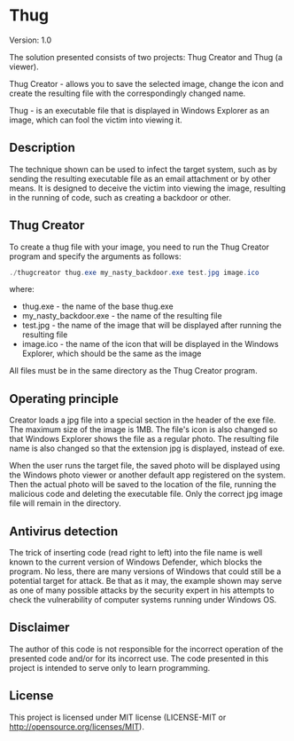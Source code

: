 # Thug

Version: 1.0

The solution presented consists of two projects: Thug Creator and Thug (a viewer).

Thug Creator - allows you to save the selected image, change the icon and create the 
resulting file with the correspondingly changed name.

Thug - is an executable file that is displayed in Windows Explorer as an image, which can fool 
the victim into viewing it.

## Description

The technique shown can be used to infect the target system, such as by sending the resulting 
executable file as an email attachment or by other means. 
It is designed to deceive the victim into viewing the image, resulting in the running of code, 
such as creating a backdoor or other.

## Thug Creator

To create a thug file with your image, you need to run the Thug Creator program and specify the arguments as follows:

```powershell
./thugcreator thug.exe my_nasty_backdoor.exe test.jpg image.ico
```

where:

- thug.exe - the name of the base thug.exe
- my_nasty_backdoor.exe - the name of the resulting file
- test.jpg - the name of the image that will be displayed after running the resulting file
- image.ico - the name of the icon that will be displayed in the Windows Explorer, which should be the same as the image

All files must be in the same directory as the Thug Creator program.

## Operating principle

Creator loads a jpg file into a special section in the header of the exe file. 
The maximum size of the image is 1MB. The file's icon is also changed so that Windows Explorer shows 
the file as a regular photo. 
The resulting file name is also changed so that the extension jpg is displayed, instead of exe.

When the user runs the target file, the saved photo will be displayed using the Windows photo viewer or 
another default app registered on the system. 
Then the actual photo will be saved to the location of the file, 
running the malicious code and deleting the executable file. 
Only the correct jpg image file will remain in the directory.

## Antivirus detection

The trick of inserting code (read right to left) into the file name is well known to the 
current version of Windows Defender, which blocks the program. 
No less, there are many versions of Windows that could still be a potential target for attack. 
Be that as it may, the example shown may serve as one of many possible attacks by the security 
expert in his attempts to check the vulnerability of computer systems running under Windows OS.

## Disclaimer

The author of this code is not responsible for the incorrect operation of the presented code and/or for its incorrect use. The code presented in this project is intended to serve only to learn programming.

## License

This project is licensed under MIT license (LICENSE-MIT or <http://opensource.org/licenses/MIT>).
